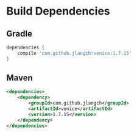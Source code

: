 # Build Dependencies


## Gradle

```groovy
dependencies {
    compile 'com.github.jlangch:venice:1.7.15'
}
```

## Maven

```xml
<dependencies>
    <dependency>
        <groupId>com.github.jlangch</groupId>
        <artifactId>venice</artifactId>
        <version>1.7.15</version>
    </dependency>
</dependencies>
```
